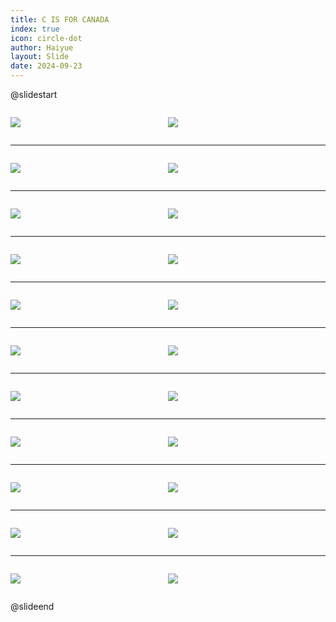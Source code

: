 ```yaml
---
title: C IS FOR CANADA
index: true
icon: circle-dot
author: Haiyue
layout: Slide
date: 2024-09-23
---
```

 
@slidestart

<div style="display:flex">
<div style="flex:1">

![](https://raw.githubusercontent.com/yclord/reading/refs/heads/master/english/Level-T/C%20IS%20FOR%20CANADA/001.webp)
</div>
<div style="flex:1">

![](https://raw.githubusercontent.com/yclord/reading/refs/heads/master/english/Level-T/C%20IS%20FOR%20CANADA/002.webp)
</div>
</div>

---

<div style="display:flex">
<div style="flex:1">

![](https://raw.githubusercontent.com/yclord/reading/refs/heads/master/english/Level-T/C%20IS%20FOR%20CANADA/003.webp)
</div>
<div style="flex:1">

![](https://raw.githubusercontent.com/yclord/reading/refs/heads/master/english/Level-T/C%20IS%20FOR%20CANADA/004.webp)
</div>
</div>

---

<div style="display:flex">
<div style="flex:1">

![](https://raw.githubusercontent.com/yclord/reading/refs/heads/master/english/Level-T/C%20IS%20FOR%20CANADA/005.webp)
</div>
<div style="flex:1">

![](https://raw.githubusercontent.com/yclord/reading/refs/heads/master/english/Level-T/C%20IS%20FOR%20CANADA/006.webp)
</div>
</div>

---

<div style="display:flex">
<div style="flex:1">

![](https://raw.githubusercontent.com/yclord/reading/refs/heads/master/english/Level-T/C%20IS%20FOR%20CANADA/007.webp)
</div>
<div style="flex:1">

![](https://raw.githubusercontent.com/yclord/reading/refs/heads/master/english/Level-T/C%20IS%20FOR%20CANADA/008.webp)
</div>
</div>

---

<div style="display:flex">
<div style="flex:1">

![](https://raw.githubusercontent.com/yclord/reading/refs/heads/master/english/Level-T/C%20IS%20FOR%20CANADA/009.webp)
</div>
<div style="flex:1">

![](https://raw.githubusercontent.com/yclord/reading/refs/heads/master/english/Level-T/C%20IS%20FOR%20CANADA/010.webp)
</div>
</div>

---

<div style="display:flex">
<div style="flex:1">

![](https://raw.githubusercontent.com/yclord/reading/refs/heads/master/english/Level-T/C%20IS%20FOR%20CANADA/011.webp)
</div>
<div style="flex:1">

![](https://raw.githubusercontent.com/yclord/reading/refs/heads/master/english/Level-T/C%20IS%20FOR%20CANADA/012.webp)
</div>
</div>

---

<div style="display:flex">
<div style="flex:1">

![](https://raw.githubusercontent.com/yclord/reading/refs/heads/master/english/Level-T/C%20IS%20FOR%20CANADA/013.webp)
</div>
<div style="flex:1">

![](https://raw.githubusercontent.com/yclord/reading/refs/heads/master/english/Level-T/C%20IS%20FOR%20CANADA/014.webp)
</div>
</div>

---

<div style="display:flex">
<div style="flex:1">

![](https://raw.githubusercontent.com/yclord/reading/refs/heads/master/english/Level-T/C%20IS%20FOR%20CANADA/015.webp)
</div>
<div style="flex:1">

![](https://raw.githubusercontent.com/yclord/reading/refs/heads/master/english/Level-T/C%20IS%20FOR%20CANADA/016.webp)
</div>
</div>

---

<div style="display:flex">
<div style="flex:1">

![](https://raw.githubusercontent.com/yclord/reading/refs/heads/master/english/Level-T/C%20IS%20FOR%20CANADA/017.webp)
</div>
<div style="flex:1">

![](https://raw.githubusercontent.com/yclord/reading/refs/heads/master/english/Level-T/C%20IS%20FOR%20CANADA/018.webp)
</div>
</div>

---

<div style="display:flex">
<div style="flex:1">

![](https://raw.githubusercontent.com/yclord/reading/refs/heads/master/english/Level-T/C%20IS%20FOR%20CANADA/019.webp)
</div>
<div style="flex:1">

![](https://raw.githubusercontent.com/yclord/reading/refs/heads/master/english/Level-T/C%20IS%20FOR%20CANADA/020.webp)
</div>
</div>

---

<div style="display:flex">
<div style="flex:1">

![](https://raw.githubusercontent.com/yclord/reading/refs/heads/master/english/Level-T/C%20IS%20FOR%20CANADA/021.webp)
</div>
<div style="flex:1">

![](https://raw.githubusercontent.com/yclord/reading/refs/heads/master/english/Level-T/C%20IS%20FOR%20CANADA/022.webp)
</div>
</div>

@slideend